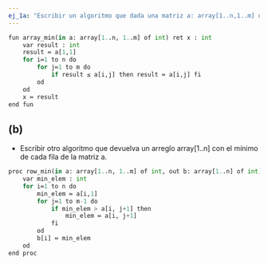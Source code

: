 ```yaml
---
ej_1a: "Escribir un algoritmo que dada una matriz a: array[1..n,1..m] of int calcule el elemento mínimo."
---
```


```py
fun array_min(in a: array[1..n, 1..m] of int) ret x : int
	var result : int
	result ≔ a[1,1]
	for i≔1 to n do
		for j≔1 to m do 
			if result ≤ a[i,j] then result ≔ a[i,j] fi 
		od
	od
	x ≔ result
end fun
```
## (b)
- Escribir otro algoritmo que devuelva un arreglo array[1..n] con el mínimo de cada fila de la matriz a.

```py
proc row_min(in a: array[1..n, 1..m] of int, out b: array[1..n] of int)  
    var min_elem : int  
    for i≔1 to n do  
        min_elem ≔ a[i,1]  
        for j≔1 to m-1 do  
            if min_elem > a[i, j+1] then  
                min_elem ≔ a[i, j+1]  
            fi  
        od  
        b[i] ≔ min_elem  
    od  
end proc
```
